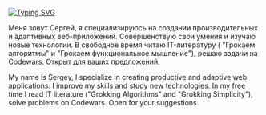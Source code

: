 [![Typing SVG](https://readme-typing-svg.demolab.com?font=Protest+Riot&size=35&pause=1000&color=A034F7&random=false&width=435&height=55&lines=Hi+there+%F0%9F%91%8B)](https://git.io/typing-svg)

Меня зовут Сергей, я специализируюсь на создании производительных и адаптивных веб-приложений. Cовершенствую свои умения и изучаю новые технологии. В свободное время читаю IT-литературу ( "Грокаем алгоритмы" и "Грокаем функциональное мышление"), решаю задачи на Codewars. Открыт для ваших предложений.

My name is Sergey, I specialize in creating productive and adaptive web applications. I improve my skills and study new technologies. In my free time I read IT literature ("Grokking Algorithms" and "Grokking Simplicity"), solve problems on Codewars. Open for your suggestions.


<!--
**Sergey7709/Sergey7709** is a ✨ _special_ ✨ repository because its `README.md` (this file) appears on your GitHub profile.

Here are some ideas to get you started:

- 🔭 I’m currently working on ...
- 🌱 I’m currently learning ...
- 👯 I’m looking to collaborate on ...
- 🤔 I’m looking for help with ...
- 💬 Ask me about ...
- 📫 How to reach me: ...
- 😄 Pronouns: ...
- ⚡ Fun fact: ...
-->

